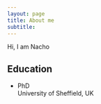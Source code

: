 ```yaml
---
layout: page
title: About me
subtitle: 
---
```


Hi,
I am Nacho

## Education
- PhD   
  University of Sheffield, UK  
  

  
